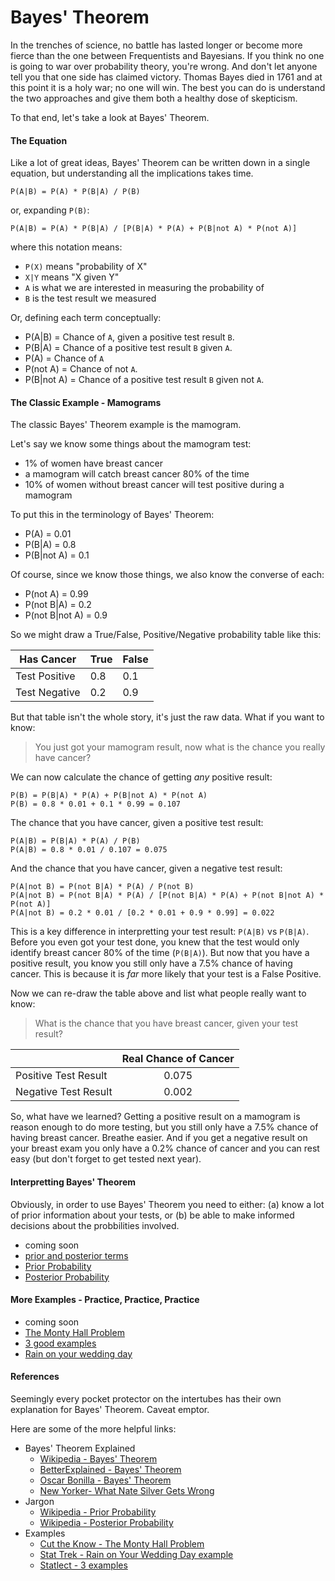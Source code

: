 # Bayes' Theorem

In the trenches of science, no battle has lasted longer or become more fierce than the one between Frequentists and Bayesians. If you think no one is going to war over probability theory, you're wrong. And don't let anyone tell you that one side has claimed victory. Thomas Bayes died in 1761 and at this point it is a holy war; no one will win. The best you can do is understand the two approaches and give them both a healthy dose of skepticism. 

To that end, let's take a look at Bayes' Theorem.

#### The Equation

Like a lot of great ideas, Bayes' Theorem can be written down in a single equation, but understanding all the implications takes time.

    P(A|B) = P(A) * P(B|A) / P(B)

or, expanding `P(B)`:

    P(A|B) = P(A) * P(B|A) / [P(B|A) * P(A) + P(B|not A) * P(not A)]

where this notation means:

 * `P(X)` means "probability of X"
 * `X|Y` means "X given Y"
 * `A` is what we are interested in measuring the probability of
 * `B` is the test result we measured

Or, defining each term conceptually:

 * P(A|B) = Chance of `A`, given a positive test result `B`.
 * P(B|A) = Chance of a positive test result `B` given `A`.
 * P(A) = Chance of `A`
 * P(not A) = Chance of not `A`.
 * P(B|not A) = Chance of a positive test result `B` given not `A`.

#### The Classic Example - Mamograms

The classic Bayes' Theorem example is the mamogram.

Let's say we know some things about the mamogram test:

 * 1% of women have breast cancer
 * a mamogram will catch breast cancer 80% of the time
 * 10% of women without breast cancer will test positive during a mamogram

To put this in the terminology of Bayes' Theorem:

 * P(A) = 0.01
 * P(B|A) = 0.8
 * P(B|not A) = 0.1

Of course, since we know those things, we also know the converse of each:

 * P(not A) = 0.99
 * P(not B|A) = 0.2
 * P(not B|not A) = 0.9

So we might draw a True/False, Positive/Negative probability table like this:

| Has Cancer    | True | False |
| ------------- | ---- | ----- |
| Test Positive | 0.8  | 0.1   |
| Test Negative | 0.2  | 0.9   |

But that table isn't the whole story, it's just the raw data. What if you want to know:

> You just got your mamogram result, now what is the chance you really have cancer?

We can now calculate the chance of getting *any* positive result:

    P(B) = P(B|A) * P(A) + P(B|not A) * P(not A)
    P(B) = 0.8 * 0.01 + 0.1 * 0.99 = 0.107

The chance that you have cancer, given a positive test result:

    P(A|B) = P(B|A) * P(A) / P(B)
    P(A|B) = 0.8 * 0.01 / 0.107 = 0.075

And the chance that you have cancer, given a negative test result:

    P(A|not B) = P(not B|A) * P(A) / P(not B)
    P(A|not B) = P(not B|A) * P(A) / [P(not B|A) * P(A) + P(not B|not A) * P(not A)]
    P(A|not B) = 0.2 * 0.01 / [0.2 * 0.01 + 0.9 * 0.99] = 0.022

This is a key difference in interpretting your test result: `P(A|B)` vs `P(B|A)`. Before you even got your test done, you knew that the test would only identify breast cancer 80% of the time (`P(B|A)`). But now that you have a positive result, you know you still only have a 7.5% chance of having cancer. This is because it is *far* more likely that your test is a False Positive.

Now we can re-draw the table above and list what people really want to know:

> What is the chance that you have breast cancer, given your test result?

|                      | Real Chance of Cancer |
| -------------------- | :-------------------: |
| Positive Test Result |        0.075          |
| Negative Test Result |        0.002          |

So, what have we learned? Getting a positive result on a mamogram is reason enough to do more testing, but you still only have a 7.5% chance of having breast cancer. Breathe easier. And if you get a negative result on your breast exam you only have a 0.2% chance of cancer and you can rest easy (but don't forget to get tested next year).

#### Interpretting Bayes' Theorem

Obviously, in order to use Bayes' Theorem you need to either: (a) know a lot of prior information about your tests, or (b) be able to make informed decisions about the probbilities involved.

 * coming soon
 * [prior and posterior terms](http://www.programminglogic.com/bayes-theorem-with-examples/)
 * [Prior Probability](https://en.wikipedia.org/wiki/Prior_probability)
 * [Posterior Probability](https://en.wikipedia.org/wiki/Posterior_probability)

#### More Examples - Practice, Practice, Practice

 * coming soon
 * [The Monty Hall Problem](http://www.cut-the-knot.org/Probability/BayesTheorem.shtml)
 * [3 good examples](http://www.statlect.com/bayes_rule_exercise_set_1.htm)
 * [Rain on your wedding day](http://www.stattrek.com/probability/bayes-theorem.aspx)

#### References

Seemingly every pocket protector on the intertubes has their own explanation for Bayes' Theorem. Caveat emptor.

Here are some of the more helpful links:

 * Bayes' Theorem Explained
     * [Wikipedia - Bayes' Theorem](https://en.wikipedia.org/wiki/Bayes%27_theorem)
     * [BetterExplained - Bayes' Theorem](http://betterexplained.com/articles/an-intuitive-and-short-explanation-of-bayes-theorem/)
     * [Oscar Bonilla - Bayes' Theorem](https://oscarbonilla.com/2009/05/visualizing-bayes-theorem/)
     * [New Yorker- What Nate Silver Gets Wrong](http://www.newyorker.com/books/page-turner/what-nate-silver-gets-wrong)
 * Jargon
     * [Wikipedia - Prior Probability](https://en.wikipedia.org/wiki/Prior_probability)
     * [Wikipedia - Posterior Probability](https://en.wikipedia.org/wiki/Posterior_probability)
 * Examples
     *  [Cut the Know - The Monty Hall Problem](http://www.cut-the-knot.org/Probability/BayesTheorem.shtml)
     *  [Stat Trek - Rain on Your Wedding Day example](http://www.stattrek.com/probability/bayes-theorem.aspx)
     *  [Statlect - 3 examples](http://www.statlect.com/bayes_rule_exercise_set_1.htm)
